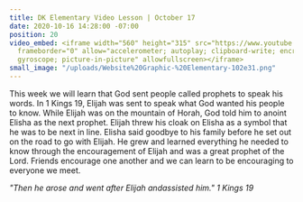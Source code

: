 ```yaml
---
title: DK Elementary Video Lesson | October 17
date: 2020-10-16 14:28:00 -07:00
position: 20
video_embed: <iframe width="560" height="315" src="https://www.youtube.com/embed/ldLHmLfUkoo"
  frameborder="0" allow="accelerometer; autoplay; clipboard-write; encrypted-media;
  gyroscope; picture-in-picture" allowfullscreen></iframe>
small_image: "/uploads/Website%20Graphic-%20Elementary-102e31.png"
---
```


This week we will learn that God sent people called prophets to speak his words. In 1 Kings 19, Elijah was sent to speak what God wanted his people to know. While Elijah was on the mountain of Horah, God told him to anoint Elisha as the next prophet. Elijah threw his cloak on Elisha as a symbol that he was to be next in line. Elisha said goodbye to his family before he set out on the road to go with Elijah. He grew and learned everything he needed to know through the encouragement of Elijah and was a great prophet of the Lord. Friends encourage one another and we can learn to be encouraging to everyone we meet.

*"Then he arose and went after Elijah andassisted him." 1 Kings 19*